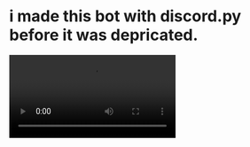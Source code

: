 # i made this bot with discord.py before it was depricated.

![edp-edit](https://user-images.githubusercontent.com/85574259/152650920-f555c307-4292-4846-816b-ba66d6beff7c.mp4)
